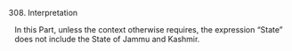 308. Interpretation

In this Part, unless the context otherwise requires, the expression “State” does not include the State of Jammu and Kashmir.

